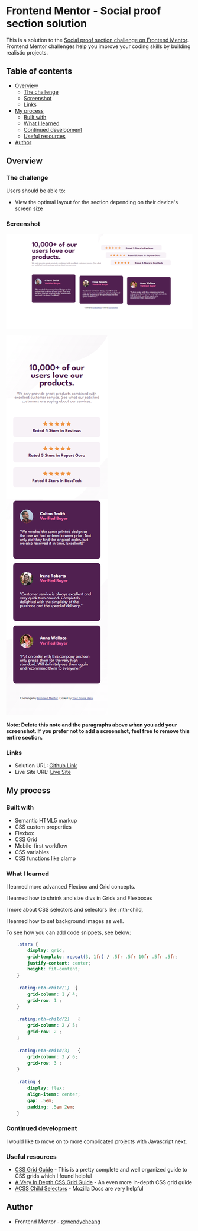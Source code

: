 # Frontend Mentor - Social proof section solution

This is a solution to the [Social proof section challenge on Frontend Mentor](https://www.frontendmentor.io/challenges/social-proof-section-6e0qTv_bA). Frontend Mentor challenges help you improve your coding skills by building realistic projects. 

## Table of contents

- [Overview](#overview)
  - [The challenge](#the-challenge)
  - [Screenshot](#screenshot)
  - [Links](#links)
- [My process](#my-process)
  - [Built with](#built-with)
  - [What I learned](#what-i-learned)
  - [Continued development](#continued-development)
  - [Useful resources](#useful-resources)
- [Author](#author)


## Overview

### The challenge

Users should be able to:

- View the optimal layout for the section depending on their device's screen size

### Screenshot

![Desktop](./images/desktop.png)

![Mobile](./images/mobile.png)


**Note: Delete this note and the paragraphs above when you add your screenshot. If you prefer not to add a screenshot, feel free to remove this entire section.**

### Links

- Solution URL: [Github Link](https://github.com/wendycheang/social-proof-section-master)
- Live Site URL: [Live Site](https://whimsical-dieffenbachia-7b73d0.netlify.app/)

## My process

### Built with

- Semantic HTML5 markup
- CSS custom properties
- Flexbox
- CSS Grid
- Mobile-first workflow
- CSS variables
- CSS functions like clamp

### What I learned

I learned more advanced Flexbox and Grid concepts.

I learned how to shrink and size divs in Grids and Flexboxes

I more about CSS selectors and selectors like :nth-child,

I learned how to set background images as well. 

To see how you can add code snippets, see below:

```css
    .stars {
        display: grid;
        grid-template: repeat(3, 1fr) / .5fr .5fr 10fr .5fr .5fr;
        justify-content: center;
        height: fit-content;
    }

    .rating:nth-child(1)  {
        grid-column: 1 / 4;
        grid-row: 1 ;
    }

    .rating:nth-child(2)   {
        grid-column: 2 / 5;
        grid-row: 2 ;
    }

    .rating:nth-child(3)   {
        grid-column: 3 / 6;
        grid-row: 3 ;
    }

    .rating {
        display: flex;
        align-items: center;
        gap: .5em;
        padding: .5em 2em;
    }
```
### Continued development

I would like to move on to more complicated projects with Javascript next. 

### Useful resources

- [CSS Grid Guide](https://css-tricks.com/snippets/css/complete-guide-grid/) - This is a pretty complete and well organized guide to CSS grids which I found helpful
- [A Very In Depth CSS Grid Guide](https://coderpad.io/blog/development/a-very-very-in-depth-guide-on-css-grid/#expand-grid-items) - An even more in-depth CSS grid guide
- [ACSS Child Selectors](https://developer.mozilla.org/en-US/docs/Web/CSS/:nth-child) - Mozilla Docs are very helpful

## Author

- Frontend Mentor - [@wendycheang](https://www.frontendmentor.io/profile/wendycheang)
